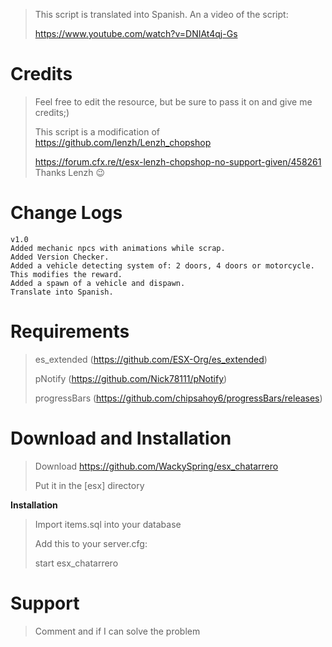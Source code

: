 >This script is translated into Spanish. An a video of the script: 
> 
> https://www.youtube.com/watch?v=DNIAt4qj-Gs






# Credits
>Feel free to edit the resource, but be sure to pass it on and give me credits;)
>  
>This script is a modification of https://github.com/lenzh/Lenzh_chopshop
> 
> https://forum.cfx.re/t/esx-lenzh-chopshop-no-support-given/458261
>Thanks Lenzh :wink:

# Change Logs
```
v1.0
Added mechanic npcs with animations while scrap.
Added Version Checker.
Added a vehicle detecting system of: 2 doors, 4 doors or motorcycle. This modifies the reward.
Added a spawn of a vehicle and dispawn.
Translate into Spanish.

```


 # Requirements
> es_extended (https://github.com/ESX-Org/es_extended)
> 
> pNotify (https://github.com/Nick78111/pNotify)
> 
> progressBars (https://github.com/chipsahoy6/progressBars/releases)

# Download and Installation
>Download https://github.com/WackySpring/esx_chatarrero
> 
>Put it in the [esx] directory

**Installation**
> 
>Import items.sql into your database
> 
>Add this to your server.cfg:
> 
>start esx_chatarrero


# Support 

>Comment and if I can solve the problem
